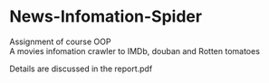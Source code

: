 # News-Infomation-Spider
Assignment of course OOP    
A movies infomation crawler to IMDb, douban and Rotten tomatoes

Details are discussed in the report.pdf
